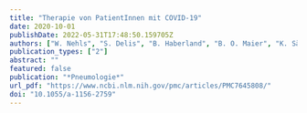 ```yaml
---
title: "Therapie von PatientInnen mit COVID-19"
date: 2020-10-01
publishDate: 2022-05-31T17:48:50.159705Z
authors: ["W. Nehls", "S. Delis", "B. Haberland", "B. O. Maier", "K. Sänger", "G. Tessmer", "L. Radbruch", "C. Bausewein"]
publication_types: ["2"]
abstract: ""
featured: false
publication: "*Pneumologie*"
url_pdf: "https://www.ncbi.nlm.nih.gov/pmc/articles/PMC7645808/"
doi: "10.1055/a-1156-2759"
---
```



